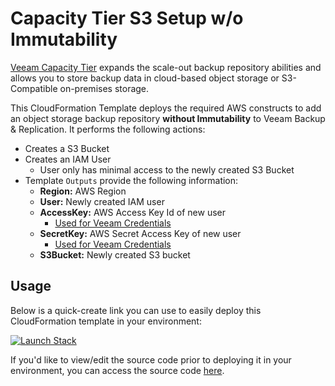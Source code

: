 # Capacity Tier S3 Setup w/o Immutability

[Veeam Capacity Tier](https://helpcenter.veeam.com/docs/backup/vsphere/capacity_tier_how_it_works.html) expands the scale-out backup repository abilities and allows you to store backup data in cloud-based object storage or S3-Compatible on-premises storage.

This CloudFormation Template deploys the required AWS constructs to add an object storage backup repository **without Immutability** to Veeam Backup & Replication. It performs the following actions:

* Creates a S3 Bucket
* Creates an IAM User
  * User only has minimal access to the newly created S3 Bucket
* Template `Outputs` provide the following information:
  * **Region:** AWS Region
  * **User:** Newly created IAM user
  * **AccessKey:** AWS Access Key Id of new user
    * [Used for Veeam Credentials](https://helpcenter.veeam.com/docs/backup/vsphere/amazon_repository_account.html)
  * **SecretKey:** AWS Secret Access Key of new user
    * [Used for Veeam Credentials](https://helpcenter.veeam.com/docs/backup/vsphere/amazon_repository_account.html)
  * **S3Bucket:** Newly created S3 bucket

## Usage

Below is a quick-create link you can use to easily deploy this CloudFormation template in your environment:

[![Launch Stack](https://s3.amazonaws.com/cloudformation-examples/cloudformation-launch-stack.png)](https://console.aws.amazon.com/cloudformation/home#/stacks/create/review?templateURL=https://cf-templates-arsano.s3.amazonaws.com/veeam-backup-and-replication/capacity-tier-s3-setup-standard/cf-veeam-s3-standard.template&stackName=veeam-s3-standard)

If you'd like to view/edit the source code prior to deploying it in your environment, you can access the source code [here](cf-veeam-s3-standard.yaml).
